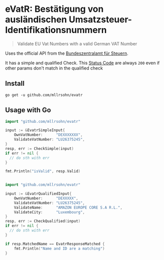 # eVatR: Bestätigung von ausländischen Umsatzsteuer-Identifikationsnummern

> Validate EU Vat Numbers with a valid German VAT Number

Uses the official API from the [Bundeszentralamt für Steuern](https://evatr.bff-online.de/eVatR/index_html).

It has a simple and qualified Check. This [Status Code](https://evatr.bff-online.de/eVatR/xmlrpc/codes) are always `200` even if other params don't match in the qualified check

## Install

```
go get -u github.com/mllrsohn/evatr
```

## Usage with Go

```go
import "github.com/mllrsohn/evatr"

input := &EvatrSimpleInput{
	OwnVatNumber:      "DEXXXXXXX",
	ValidateVatNumber: "LU26375245",
}
resp, err := CheckSimple(input)
if err != nil {
  // do sth with err
}

fmt.Println("isValid", resp.Valid)
	
```

```go
import "github.com/mllrsohn/evatr"

input := &EvatrQualifiedInput{
	OwnVatNumber:      "DEXXXXX",
    ValidateVatNumber: "LU26375245",
	ValidateName:      "AMAZON EUROPE CORE S.A R.L.",
	ValidateCity:      "Luxembourg",
}
resp, err := CheckQualified(input)
if err != nil {
  // do sth with err
}

if resp.MatchedName == EvatrResponseMatched {
    fmt.Println("Name and ID are a matching")
}
	
```
